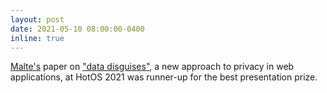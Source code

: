 ```yaml
---
layout: post
date: 2021-05-10 08:00:00-0400
inline: true
---
```


[Malte's](https://cs.brown.edu/people/malte) paper on ["data disguises"](https://sigops.org/s/conferences/hotos/2021/papers/hotos21-s06-tsai.pdf), a new approach to privacy in web applications, at HotOS 2021 was runner-up for the best presentation prize.
